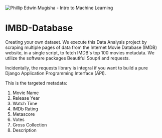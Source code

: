 ![Phillip Edwin Mugisha - Intro to Machine Learning](https://user-images.githubusercontent.com/96743401/173188637-dbaea15d-cd24-40d8-a1e3-00d5642a2546.png)
# IMBD-Database
Creating your own dataset. We execute this Data Analysis project by scraping multiple pages of data from the Internet Movie Database (IMDB) website, in a single script, to fetch IMDB's top 100 movies metadata. We utilize the software packages Beautiful Soup4 and requests. 

Incidentally, the requests library is integral if you want to build a pure Django Application Programming Interface (API).

This is the targeted metadata:
    
 1. Movie Name 
 2. Release Year
 3. Watch Time 
 4. IMDb Rating
 5. Metascore
 6. Votes
 7. Gross Collection
 8. Description
